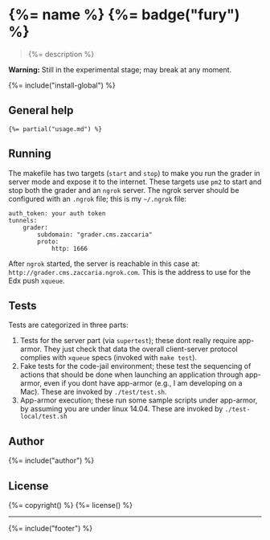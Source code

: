 # {%= name %} {%= badge("fury") %}

> {%= description %}

**Warning:** Still in the experimental stage; may break at any moment.

{%= include("install-global") %}

## General help 

```
{%= partial("usage.md") %}
```

## Running

The makefile has two targets (`start` and `stop`) to make you run the grader in server mode and expose it to the internet. These targets use `pm2` to start and stop both the grader and an `ngrok` server. The ngrok server should be configured with an `.ngrok` file; this is my `~/.ngrok` file:

```
auth_token: your auth token
tunnels:
    grader:
        subdomain: "grader.cms.zaccaria"
        proto:
            http: 1666
```

After `ngrok` started, the server is reachable in this case at: `http://grader.cms.zaccaria.ngrok.com`. This is the address to use for the Edx push `xqueue`.

## Tests

Tests are categorized in three parts:

1. Tests for the server part (via `supertest`); these dont really require app-armor. They just check that data the overall client-server protocol complies with `xqueue` specs (invoked with `make test`).
2. Fake tests for the code-jail environment; these test the sequencing of actions that should be done when launching an application through app-armor, even if you dont have app-armor (e.g., I am developing on a Mac). These are invoked by `./test/test.sh`.
3. App-armor execution; these run some sample scripts under app-armor, by assuming you are under linux 14.04. These are invoked by `./test-local/test.sh`

## Author
{%= include("author") %}

## License
{%= copyright() %}
{%= license() %}

***

{%= include("footer") %}
